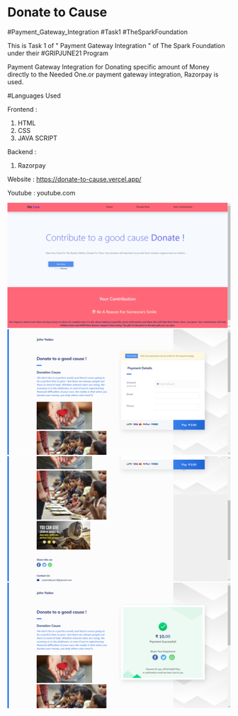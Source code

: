 # Donate to Cause
#Payment_Gateway_Integration #Task1 #TheSparkFoundation

This is Task 1 of " Payment Gateway Integration " of The Spark Foundation under their #GRIPJUNE21 Program

Payment Gateway Integration for Donating specific amount of Money directly to the Needed One.or payment gateway integration, Razorpay is used.

#Languages Used

Frontend :

1. HTML
2. CSS
3. JAVA SCRIPT

Backend :

1. Razorpay 

Website :
https://donate-to-cause.vercel.app/

Youtube :
youtube.com

![image](/assets/img/Home.png)
![image](/assets/img/Donate.png)
![image](/assets/img/mail.png)
![image](/assets/img/paid.png)





